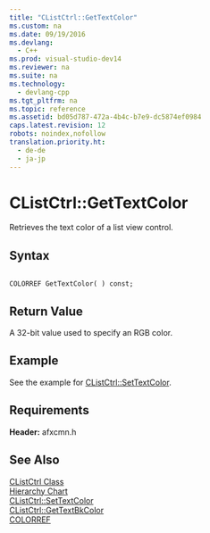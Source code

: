 ```yaml
---
title: "CListCtrl::GetTextColor"
ms.custom: na
ms.date: 09/19/2016
ms.devlang: 
  - C++
ms.prod: visual-studio-dev14
ms.reviewer: na
ms.suite: na
ms.technology: 
  - devlang-cpp
ms.tgt_pltfrm: na
ms.topic: reference
ms.assetid: bd05d787-472a-4b4c-b7e9-dc5874ef0984
caps.latest.revision: 12
robots: noindex,nofollow
translation.priority.ht: 
  - de-de
  - ja-jp
---
```

# CListCtrl::GetTextColor
Retrieves the text color of a list view control.  
  
## Syntax  
  
```  
  
COLORREF GetTextColor( ) const;  
```  
  
## Return Value  
 A 32-bit value used to specify an RGB color.  
  
## Example  
 See the example for [CListCtrl::SetTextColor](../vs140/CListCtrl--SetTextColor.md).  
  
## Requirements  
 **Header:** afxcmn.h  
  
## See Also  
 [CListCtrl Class](../vs140/CListCtrl-Class.md)   
 [Hierarchy Chart](../vs140/Hierarchy-Chart.md)   
 [CListCtrl::SetTextColor](../vs140/CListCtrl--SetTextColor.md)   
 [CListCtrl::GetTextBkColor](../vs140/CListCtrl--GetTextBkColor.md)   
 [COLORREF](http://msdn.microsoft.com/library/windows/desktop/dd183449)